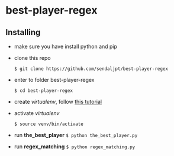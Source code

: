 # best-player-regex

## Installing

- make sure you have install python and pip
- clone this repo
	```
    $ git clone https://github.com/sendaljpt/best-player-regex
    ```
- enter to folder best-player-regex
	```
	$ cd best-player-regex
    ```
- create *virtualenv*, follow [this tutorial](https://www.linkedin.com/pulse/virtual-environment-python-fajrin-imam-arif/)
- activate *virtualenv*
	```
	$ source venv/bin/activate
    ```
 
- run **the_best_player**
	`$ python the_best_player.py `
	
- run **regex_matching**
	`$ python regex_matching.py `
